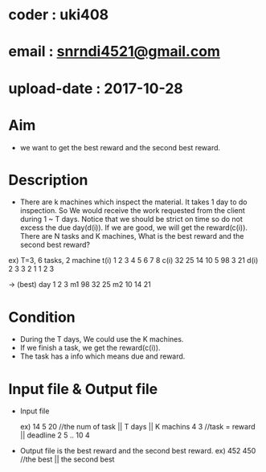 # coder : uki408
# email : snrndi4521@gmail.com
# upload-date : 2017-10-28

# Aim
- we want to get the best reward and the second best reward.

# Description
- There are k machines which inspect the material. It takes 1 day to do inspection.
 So We would receive the work requested from the client during 1 ~ T days. Notice that we should be strict on time so do not excess the due day(d(i)). If we are good, we will get the reward(c(i)). There are N tasks and K machines, What is the best reward and the second best reward?

ex) T=3, 6 tasks, 2 machine
 t(i) 1   2   3   4   5   6   7   8
 c(i) 32  25  14  10  5   98  3   21
 d(i) 2   3   3   2   1   1   2   3

-> (best)
   day   1   2   3
   m1    98  32  25
   m2    10  14  21

# Condition
- During the T days, We could use the K machines.
- If we finish a task, we get the reward(c(i)).
- The task has a info which means due and reward.

# Input file & Output file
- Input file

  ex)
  14 5 20 //the num of task || T days || K machins
   4 3  //task = reward || deadline
   2 5
  ..
  10 4
- Output file is the best reward and the second best reward.
  ex)
  452 450 //the best || the second best
